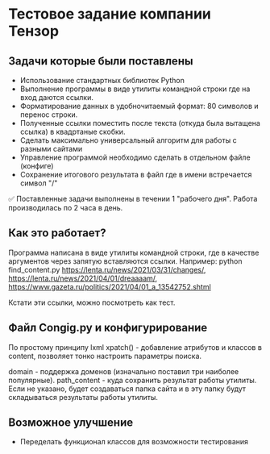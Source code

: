 # Тестовое задание компании Тензор

## Задачи которые были поставлены
* Использование стандартных библиотек Python
* Выполнение программы в виде утилиты командной строки где на вход даются ссылки.
* Форматирование данных в удобночитаемый формат: 80 символов и перенос строки.
* Полученные ссылки поместить после текста (откуда была вытащена ссылка) в квадртаные скобки.
* Сделать максимально универсальный алгоритм для работы с разными сайтами
* Управление программой необходимо сделать в отдельном файле (конфиге)
* Сохранение итогового результата в файл где в имени встречается символ "/"

:white_check_mark: Поставленные задачи выполнены в течении 1 "рабочего дня". Работа производилась по 2 часа в день.

## Как это работает?
Программа написана в виде утилиты командной строки, где в качестве аргументов через запятую вставляются ссылки. Например: 
python find_content.py https://lenta.ru/news/2021/03/31/changes/, https://lenta.ru/news/2021/04/01/dreaaaam/, https://www.gazeta.ru/politics/2021/04/01_a_13542752.shtml

Кстати эти ссылки, можно посмотреть как тест.

## Файл Congig.py и конфигурирование
По простому принципу lxml xpatch() - добавление атрибутов и классов в content, позволяет тонко настроить параметры поиска.

domain - поддержка доменов (изначально поставил три наиболее популярные).
path_content - куда сохранить результат работы утилиты. Если не указано, будет создаваться папка сайта и в эту папку будут складываться результаты работы утилиты.

## Возможное улучшение
* Переделать функционал классов для возможности тестирования